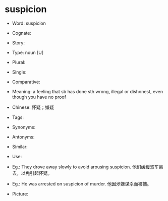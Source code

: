 # suspicion

- Word: suspicion
- Cognate: 
- Story: 

- Type: noun [U]
- Plural: 
- Single: 
- Comparative: 
- Meaning: a feeling that sb has done sth wrong, illegal or dishonest, even though you have no proof
- Chinese: 怀疑；嫌疑
- Tags: 
- Synonyms: 
- Antonyms: 
- Similar: 
- Use: 
- Eg.: They drove away slowly to avoid arousing suspicion. 他们缓缓驾车离去，以免引起怀疑。
- Eg.: He was arrested on suspicion of murder. 他因涉嫌谋杀而被捕。
- Picture: 

